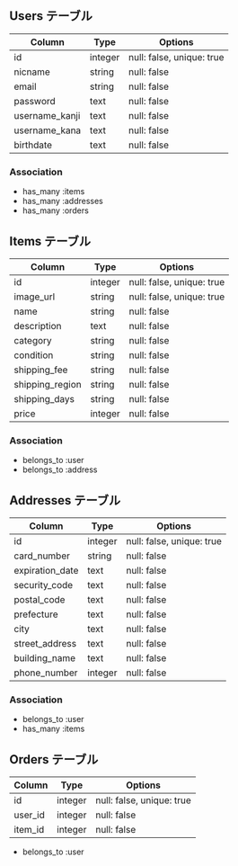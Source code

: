 ## Users テーブル

| Column             | Type   | Options     |
| ------------------ | ------ | ----------- |
| id                 | integer| null: false, unique: true |
| nicname            | string | null: false |
| email              | string | null: false |
| password           | text   | null: false |
| username_kanji     | text   | null: false |
| username_kana      | text   | null: false |
| birthdate          | text   | null: false |

### Association

- has_many :items
- has_many :addresses
- has_many :orders


## Items テーブル

| Column             | Type   | Options     |
| ------------------ | ------ | ----------- |
| id                 | integer| null: false, unique: true |
| image_url          | string | null: false, unique: true |
| name               | string | null: false |
| description        | text   | null: false |
| category           | string | null: false |
| condition          | string | null: false |
| shipping_fee       | string | null: false |
| shipping_region    | string | null: false |
| shipping_days      | string | null: false |
| price              | integer| null: false |

### Association

- belongs_to :user
- belongs_to :address

## Addresses テーブル

| Column             | Type       | Options     |
| ------------------ | ---------- | ----------- |
| id                 | integer    | null: false, unique: true |
| card_number        | string     | null: false |
| expiration_date    | text       | null: false |
| security_code      | text       | null: false |
| postal_code        | text       | null: false |
| prefecture         | text       | null: false |
| city               | text       | null: false |
| street_address     | text       | null: false |
| building_name      | text       | null: false |
| phone_number       | integer    | null: false |

### Association

- belongs_to :user
- has_many :items

## Orders テーブル

| Column          | Type    | Options                   |
| --------------- | ------- | ------------------------- |
| id              | integer | null: false, unique: true |
| user_id         | integer | null: false               |
| item_id         | integer | null: false               |

- belongs_to :user